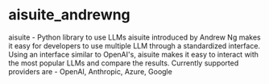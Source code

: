 # aisuite_andrewng
aisuite - Python library to use LLMs  aisuite introduced by Andrew Ng makes it easy for developers to use multiple LLM through a standardized interface.  Using an interface similar to OpenAI's, aisuite makes it easy to interact with the most popular LLMs and compare the results.   Currently supported providers are - OpenAI, Anthropic, Azure, Google
